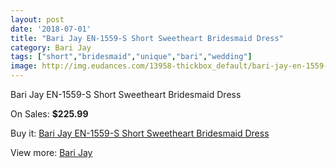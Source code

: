 ```yaml
---
layout: post
date: '2018-07-01'
title: "Bari Jay EN-1559-S Short Sweetheart Bridesmaid Dress"
category: Bari Jay
tags: ["short","bridesmaid","unique","bari","wedding"]
image: http://img.eudances.com/13958-thickbox_default/bari-jay-en-1559-s-short-sweetheart-bridesmaid-dress.jpg
---
```

Bari Jay EN-1559-S Short Sweetheart Bridesmaid Dress

On Sales: **$225.99**
<a href="https://www.eudances.com/en/bari-jay/4178-bari-jay-en-1559-s-short-sweetheart-bridesmaid-dress.html"><amp-img layout="responsive" width="600" height="600" src="//img.eudances.com/13958-thickbox_default/bari-jay-en-1559-s-short-sweetheart-bridesmaid-dress.jpg" alt="Bari Jay EN-1559-S Short Sweetheart Bridesmaid Dress 0" /></a>

Buy it: [Bari Jay EN-1559-S Short Sweetheart Bridesmaid Dress](https://www.eudances.com/en/bari-jay/4178-bari-jay-en-1559-s-short-sweetheart-bridesmaid-dress.html "Bari Jay EN-1559-S Short Sweetheart Bridesmaid Dress")

View more: [Bari Jay](https://www.eudances.com/en/56-bari-jay "Bari Jay")